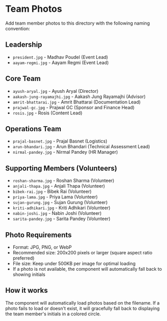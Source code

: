 # Team Photos

Add team member photos to this directory with the following naming convention:

## Leadership
- `president.jpg` - Madhav Poudel (Event Lead)
- `aayam-regmi.jpg` - Aayam Regmi (Event Lead)

## Core Team
- `ayush-aryal.jpg` - Ayush Aryal (Director)
- `aakash-jung-rayamajhi.jpg` - Aakash Jung Rayamajhi (Advisor)
- `amrit-bhattarai.jpg` - Amrit Bhattarai (Documentation Lead)
- `prajwal-gc.jpg` - Prajwal GC (Sponsor and Finance Head)
- `rosis.jpg` - Rosis (Content Lead)

## Operations Team
- `prajal-basnet.jpg` - Prajal Basnet (Logistics)
- `arun-bhandari.jpg` - Arun Bhandari (Technical Assessment Lead)
- `nirmal-pandey.jpg` - Nirmal Pandey (HR Manager)

## Supporting Members (Volunteers)
- `roshan-sharma.jpg` - Roshan Sharma (Volunteer)
- `anjali-thapa.jpg` - Anjali Thapa (Volunteer)
- `bibek-rai.jpg` - Bibek Rai (Volunteer)
- `priya-lama.jpg` - Priya Lama (Volunteer)
- `sujan-gurung.jpg` - Sujan Gurung (Volunteer)
- `kriti-adhikari.jpg` - Kriti Adhikari (Volunteer)
- `nabin-joshi.jpg` - Nabin Joshi (Volunteer)
- `sarita-pandey.jpg` - Sarita Pandey (Volunteer)

## Photo Requirements
- Format: JPG, PNG, or WebP
- Recommended size: 200x200 pixels or larger (square aspect ratio preferred)
- File size: Keep under 500KB per image for optimal loading
- If a photo is not available, the component will automatically fall back to showing initials

## How it works
The component will automatically load photos based on the filename. If a photo fails to load or doesn't exist, it will gracefully fall back to displaying the team member's initials in a colored circle.